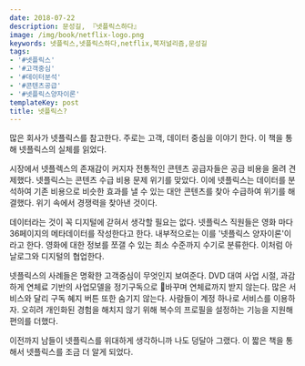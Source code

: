 ```yaml
---
date: 2018-07-22
description: 문성길, 『넷플릭스하다』
image: /img/book/netflix-logo.png
keywords: 넷플릭스,넷플릭스하다,netflix,북저널리즘,문성길
tags:
- '#넷플릭스'
- '#고객중심'
- '#데이터분석'
- '#콘텐츠공급'
- '#넷플릭스양자이론'
templateKey: post
title: 넷플릭스?
---
```


많은 회사가 넷플릭스를 참고한다. 주로는 고객, 데이터 중심을 이야기 한다. 이 책을 통해 넷플릭스의 실체를 읽었다.

시장에서 넷플렉스의 존재감이 커지자 전통적인 콘텐츠 공급자들은 공급 비용을 올려 견제했다. 넷플릭스는 콘텐츠 수급 비용 문제 위기를 맞았다. 이에 넷플릭스는 데이터를 분석하여 기존 비용으로 비슷한 효과를 낼 수 있는 대안 콘텐츠를 찾아 수급하여 위기를 해결했다. 위기 속에서 경쟁력을 찾아낸 것이다.

데이터라는 것이 꼭 디지털에 갇혀서 생각할 필요는 없다. 넷플릭스 직원들은 영화 마다 36페이지의 메타데이터를 작성한다고 한다. 내부적으로는 이를 '넷플릭스 양자이론'이라고 한다. 영화에 대한 정보를 쪼갤 수 있는 최소 수준까지 수기로 분류한다. 이처럼 아날로그와 디지털의 협업한다. 

넷플릭스의 사례들은 명확한 고객중심이 무엇인지 보여준다. DVD 대여 사업 시절, 과감하게 연체료 기반의 사업모델을 정기구독으로 바꾸며 연체료까지 받지 않는다. 많은 서비스와 달리 구독 혜지 버튼 또한 숨기지 않는다. 사람들이 계정 하나로 서비스를 이용하자. 오히려 개인화된 경험을 해치지 않기 위해 복수의 프로필을 설정하는 기능을 지원해 편의를 더했다.

이전까지 남들이 넷플릭스를 위대하게 생각하니까 나도 덩달아 그랬다. 이 짧은 책을 통해서 넷플릭스를 조금 더 알게 되었다.